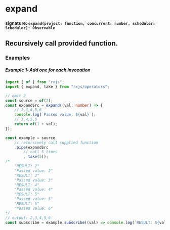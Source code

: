 # expand

#### signature: `expand(project: function, concurrent: number, scheduler: Scheduler): Observable`

## Recursively call provided function.

### Examples

##### Example 1: Add one for each invocation

```ts
import { of } from "rxjs";
import { expand, take } from "rxjs/operators";

// emit 2
const source = of(2);
const expandSrc = expand((val: number) => {
    // 2,3,4,5,6
    console.log(`Passed value: ${val}`);
    // 3,4,5,6
    return of(1 + val);
});

const example = source
    // recursively call supplied function
    .pipe(expandSrc
        // call 5 times
        , take(5));
/*
    "RESULT: 2"
    "Passed value: 2"
    "RESULT: 3"
    "Passed value: 3"
    "RESULT: 4"
    "Passed value: 4"
    "RESULT: 5"
    "Passed value: 5"
    "RESULT: 6"
    "Passed value: 6"
*/
// output: 2,3,4,5,6
const subscribe = example.subscribe((val) => console.log(`RESULT: ${val}`));
```